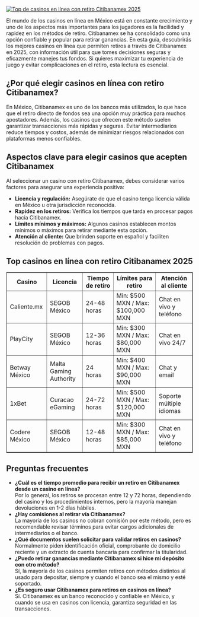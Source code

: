 [![Top de casinos en línea con retiro Citibanamex 2025](https://123-caf.pages.dev/gitsignup.png)](https://vrmoo.ru/Bt82HjjY)

<p>El mundo de los casinos en línea en México está en constante crecimiento y uno de los aspectos más importantes para los jugadores es la facilidad y rapidez en los métodos de retiro. Citibanamex se ha consolidado como una opción confiable y popular para retirar ganancias. En esta guía, descubrirás los mejores casinos en línea que permiten retiros a través de Citibanamex en 2025, con información útil para que tomes decisiones seguras y eficazmente manejes tus fondos. Si quieres maximizar tu experiencia de juego y evitar complicaciones en el retiro, esta lectura es esencial.</p>  <h2>¿Por qué elegir casinos en línea con retiro Citibanamex?</h2> <p>En México, Citibanamex es uno de los bancos más utilizados, lo que hace que el retiro directo de fondos sea una opción muy práctica para muchos apostadores. Además, los casinos que ofrecen este método suelen garantizar transacciones más rápidas y seguras. Evitar intermediarios reduce tiempos y costos, además de minimizar riesgos relacionados con plataformas menos confiables.</p>  <h2>Aspectos clave para elegir casinos que acepten Citibanamex</h2> <p>Al seleccionar un casino con retiro Citibanamex, debes considerar varios factores para asegurar una experiencia positiva:</p> <ul>   <li><strong>Licencia y regulación:</strong> Asegúrate de que el casino tenga licencia válida en México u otra jurisdicción reconocida.</li>   <li><strong>Rapidez en los retiros:</strong> Verifica los tiempos que tarda en procesar pagos hacia Citibanamex.</li>   <li><strong>Límites mínimos y máximos:</strong> Algunos casinos establecen montos mínimos o máximos para retirar mediante esta opción.</li>   <li><strong>Atención al cliente:</strong> Que brinden soporte en español y faciliten resolución de problemas con pagos.</li> </ul>  <h2>Top casinos en línea con retiro Citibanamex 2025</h2> <table border="1" cellpadding="5" cellspacing="0" style="border-collapse:collapse; width:100%; max-width:600px;">   <thead>     <tr>       <th>Casino</th>       <th>Licencia</th>       <th>Tiempo de retiro</th>       <th>Límites para retiro</th>       <th>Atención al cliente</th>     </tr>   </thead>   <tbody>     <tr>       <td>Caliente.mx</td>       <td>SEGOB México</td>       <td>24-48 horas</td>       <td>Min: $500 MXN / Max: $100,000 MXN</td>       <td>Chat en vivo y teléfono</td>     </tr>     <tr>       <td>PlayCity</td>       <td>SEGOB México</td>       <td>12-36 horas</td>       <td>Min: $300 MXN / Max: $80,000 MXN</td>       <td>Chat en vivo 24/7</td>     </tr>     <tr>       <td>Betway México</td>       <td>Malta Gaming Authority</td>       <td>24 horas</td>       <td>Min: $400 MXN / Max: $90,000 MXN</td>       <td>Chat y email</td>     </tr>     <tr>       <td>1xBet</td>       <td>Curacao eGaming</td>       <td>24-72 horas</td>       <td>Min: $500 MXN / Max: $120,000 MXN</td>       <td>Soporte múltiple idiomas</td>     </tr>     <tr>       <td>Codere México</td>       <td>SEGOB México</td>       <td>12-48 horas</td>       <td>Min: $300 MXN / Max: $85,000 MXN</td>       <td>Chat en vivo y teléfono</td>     </tr>   </tbody> </table>  <h2>Preguntas frecuentes</h2> <ul>   <li><strong>¿Cuál es el tiempo promedio para recibir un retiro en Citibanamex desde un casino en línea?</strong><br>Por lo general, los retiros se procesan entre 12 y 72 horas, dependiendo del casino y los procedimientos internos, pero la mayoría manejan devoluciones en 1-2 días hábiles.</li>   <li><strong>¿Hay comisiones al retirar vía Citibanamex?</strong><br>La mayoría de los casinos no cobran comisión por este método, pero es recomendable revisar términos para evitar cargos adicionales de intermediarios o el banco.</li>   <li><strong>¿Qué documentos suelen solicitar para validar retiros en casinos?</strong><br>Normalmente piden identificación oficial, comprobante de domicilio reciente y un extracto de cuenta bancaria para confirmar la titularidad.</li>   <li><strong>¿Puedo retirar ganancias mediante Citibanamex si hice mi depósito con otro método?</strong><br>Sí, la mayoría de los casinos permiten retiros con métodos distintos al usado para depositar, siempre y cuando el banco sea el mismo y esté soportado.</li>   <li><strong>¿Es seguro usar Citibanamex para retiros en casinos en línea?</strong><br>Sí. Citibanamex es un banco reconocido y confiable en México, y cuando se usa en casinos con licencia, garantiza seguridad en las transacciones.</li> </ul>